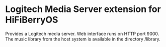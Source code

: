 # Logitech Media Server extension for HiFiBerryOS

Provides a Logitech media server. Web interface runs on HTTP port 9000. The music library from the host system is available in the directory /library.
